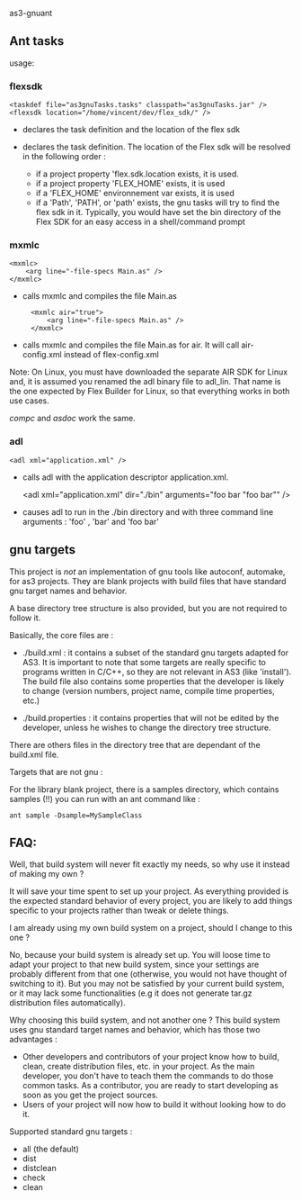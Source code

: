 as3-gnuant


## Ant tasks 

usage:
	
### flexsdk 

	<taskdef file="as3gnuTasks.tasks" classpath="as3gnuTasks.jar" />
	<flexsdk location="/home/vincent/dev/flex_sdk/" />

* declares the task definition and the location of the flex sdk

	<taskdef file="as3gnuTasks.tasks" classpath="as3gnuTasks.jar" />

* declares the task definition. The location of the Flex sdk will be resolved in the following order :
	- if a project property 'flex.sdk.location exists, it is used.
	- if a project property 'FLEX_HOME' exists, it is used
	- if a 'FLEX_HOME' environnement var exists, it is used
	- if a 'Path', 'PATH', or 'path' exists, the gnu tasks will try to find the flex sdk in it. 
	  Typically, you would have set the bin directory of the Flex SDK for an easy access in a shell/command prompt


### mxmlc 

	<mxmlc>
		<arg line="-file-specs Main.as" />
	</mxmlc>

* calls mxmlc and compiles the file Main.as

		<mxmlc air="true">
			<arg line="-file-specs Main.as" />
		</mxmlc>

* calls mxmlc and compiles the file Main.as for air. It will call air-config.xml instead of flex-config.xml

Note: On Linux, you must have downloaded the separate AIR SDK for Linux and, it is assumed you renamed the adl binary file to adl_lin. That name is the one expected by Flex Builder for Linux, so that everything works in both use cases.

*compc* and *asdoc* work the same.

### adl 

	<adl xml="application.xml" />

* calls adl with the application descriptor application.xml.

	<adl xml="application.xml" dir="./bin" arguments="foo bar \"foo bar\"" />

* causes adl to run in the ./bin directory and with three command line arguments : 'foo' , 'bar' and 'foo bar'
	

## gnu targets 

This project is *not* an implementation of gnu tools like autoconf, automake, 
for as3 projects.
They are blank projects with build files that have standard gnu target 
names and behavior.

A base directory tree structure is also provided, but you are not required to 
follow it. 

Basically, the core files are : 

 * ./build.xml : it contains a subset of the standard gnu targets 
 adapted for AS3. It is important to note that some targets are really specific 
 to programs written in C/C++, so they are not relevant in AS3 (like 'install').
 The build file also contains some properties that the developer is likely to 
 change (version numbers, project name, compile time properties, etc.)
 
 * ./build.properties : it contains properties that will not be edited by the 
 developer, unless he wishes to change the directory tree structure.
 
There are others files in the directory tree that are dependant 
of the build.xml file. 


Targets that are not gnu : 

For the library blank project, there is a samples directory, which contains 
samples (!!) you can run with an ant command like : 

	ant sample -Dsample=MySampleClass

## FAQ:

Well, that build system will never fit exactly my needs, 
so why use it instead of making my own ?

It will save your time spent to set up your project. As everything provided is 
the expected standard behavior of every project, you are likely to add things 
specific to your projects rather than tweak or delete things. 

I am already using my own build system on a project, 
should I change to this one ?

No, because your build system is already set up. You will loose time to adapt 
your project to that new build system, since your settings are probably 
different from that one (otherwise, you would not have 
thought of switching to it).
But you may not be satisfied by your current build system, or it may lack some 
functionalities (e.g it does not generate tar.gz 
distribution files automatically). 

Why choosing this build system, and not another one ?
This build system uses gnu standard target names and behavior, which has 
those two advantages : 

 * Other developers and contributors of your project know how to build, clean, 
 create distribution files, etc. in your project. 
 As the main developer, you don't have to teach them the commands 
 to do those common tasks. 
 As a contributor, you are ready to start developing as soon as you get the 
 project sources.
 * Users of your project will now how to build it without looking how to do it.


Supported standard gnu targets :

 * all (the default)
 * dist
 * distclean
 * check
 * clean
